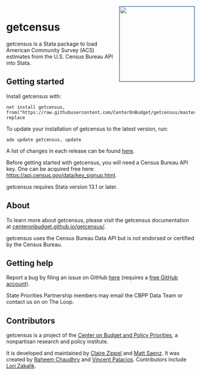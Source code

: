 <img src="https://www.cbpp.org/sites/all/themes/custom/cbpp/logo.png" align="right" width="200" style="border:1.5px solid #0C61A4;"/>

# getcensus

getcensus is a Stata package to load American Community Survey (ACS) estimates from the U.S. Census Bureau API into Stata.


## Getting started

Install getcensus with:

    net install getcensus, from("https://raw.githubusercontent.com/CenterOnBudget/getcensus/master/src") replace


To update your installation of getcensus to the latest version, run:

    ado update getcensus, update

A list of changes in each release can be found [here](https://github.com/CenterOnBudget/getcensus/blob/master/NEWS.md).

Before getting started with getcensus, you will need a Census Bureau API
key. One can be acquired free here: <https://api.census.gov/data/key_signup.html>.

getcensus requires Stata version 13.1 or later.

## About

To learn more about getcensus, please visit the getcensus documentation at [centeronbudget.github.io/getcensus/](https://centeronbudget.github.io/getcensus/). 

getcensus uses the Census Bureau Data API but is not endorsed or
certified by the Census Bureau.

## Getting help

Report a bug by filing an issue on GitHub [here](https://github.com/CenterOnBudget/getcensus/issues) (requires a [free GitHub account](www.github.com/join)). 

State Priorities Partnership members may email the CBPP Data Team or contact us on on The Loop.


## Contributors

getcensus is a project of the [Center on Budget and Policy Priorities](http://www.cbpp.org), a nonpartisan research and policy institute. 

It is developed and maintained by [Claire Zippel](https://www.cbpp.org/about/our-staff/claire-zippel) and [Matt Saenz](https://www.cbpp.org/about/our-staff/matt-saenz). It was created by [Raheem Chaudhry](https://github.com/raheem03) and [Vincent
Palacios](https://github.com/vincentpalacios). Contributors include [Lori Zakalik](https://github.com/lzak88).

